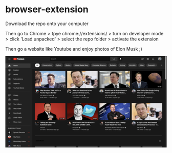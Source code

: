 # browser-extension

  Download the repo onto your computer
  
  Then go to Chrome > tpye chrome://extensions/ > turn on developer mode > click 'Load unpacked' > select the repo folder > activate the extension
  
 Then go a website like Youtube and enjoy photos of Elon Musk ;)
 
 ![elon-musk-extension.png](https://github.com/qphan02/browser-extension/blob/master/images/elon-musk-extension.png)
